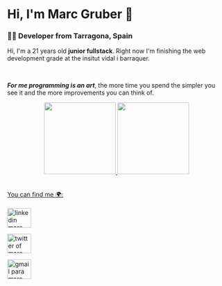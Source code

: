 # Hi, I'm Marc Gruber :wave:

### 👨‍💻 Developer from Tarragona, Spain

<!-- <img src="banner.png" alt="banner"> -->

Hi, I'm a 21 years old **junior fullstack**. Right now I'm finishing the web development grade at the insitut vidal i barraquer.

<br/>

***For me programming is an art***, the more time you spend the simpler you see it and the more improvements you can
think of.

<div align="center">
  <a href="https://github.com/MarcGruber">
  <img height="165em" src="https://github-readme-stats.vercel.app/api?username=MarcGruber&show_icons=true&include_all_commits=true&count_private=true&custom_title=My%20GitHub%20Stats"/>
  <img height="165em" src="https://github-readme-stats.vercel.app/api/top-langs/?username=MarcGruber&layout=compact&langs_count=10""/>
</div>
	<br><br>
You can find me 🌍:
	<br><br>
																    

<a href="https://www.linkedin.com/in/marc-gruber-lopez/" target="_blank">
   <img align="center" src="https://img.icons8.com/color/344/linkedin.png" alt="linkedin marc" height="45em" width="55em" />
</a>

<a href="https://twitter.com/GruberLopez" target="blank"><img align="center" src="https://img.icons8.com/fluency/344/twitter.png" alt="twitter of marc" height="45em" width="55em" /></a>
																
<a href="mailto:mgruberlopez@gmail.com " target="blank"><img align="center" src="https://img.icons8.com/color/344/gmail--v1.png" alt="gmail para marc" height="45em" width="55em" /></a>

</p>

